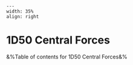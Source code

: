 
```{figure} /figures/busy.png
---
width: 35%
align: right
```
# 1D50 Central Forces

&%Table of contents for 1D50 Central Forces&%